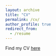 ```yaml
---
layout: archive
title: "CV"
permalink: /cv/
author_profile: true
redirect_from:
  - /resume
---
```


Find my CV [here]("./SFOLSON_CV.pdf")
